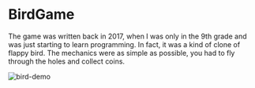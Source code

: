 # BirdGame

The game was written back in 2017, when I was only in the 9th grade and was just starting to learn programming.
In fact, it was a kind of clone of flappy bird. The mechanics were as simple as possible, you had to fly through the holes and collect coins.

![bird-demo](https://github.com/tsvetkovivan/BirdGame/blob/main/bird-demo.gif)
